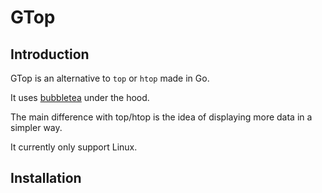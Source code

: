 # GTop

## Introduction

GTop is an alternative to `top` or `htop` made in Go.

It uses [bubbletea](https://github.com/charmbracelet/bubbletea) under the hood.

The main difference with top/htop is the idea of displaying more data in a simpler way.


It currently only support Linux.


## Installation
